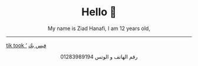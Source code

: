 <h1 align="center"> Hello 👋</h1> 
<p align= "center"> My name is Ziad Hanafi, I am 12 years old,</p>
<hr>
<a href="https://www.tiktok.com/@programming_projects?is_from_webapp=1&sender_device=pc" align="center">tik took ‘</a>
<a href="https://web.facebook.com/profile.php?id=100045664521207" align="center">فيس بك</a>
<p align="center">رقم الهاتف و الوتس 01283989194</p>

